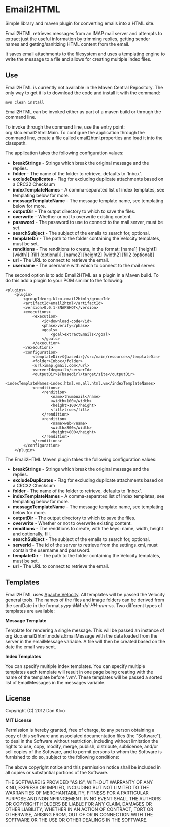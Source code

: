 Email2HTML
==========

Simple library and maven plugin for converting emails into a HTML site.

Email2HTML retrieves messages from an IMAP mail server and attempts to extract just the useful information by trimming replies, getting sender names and getting/sanitizing HTML content from the email.

It saves email attachments to the filesystem and uses a templating engine to write the message to a file and allows for creating multiple index files.

Use
----------

Email2HTML is currently not available in the Maven Central Repository.  The only way to get it is to download the code and install it with the command:

	mvn clean install

Email2HTML can be invoked either as part of a maven build or through the command line.

To invoke through the command line, use the entry point: org.klco.email2html.Main.  To configure the application through the command line, create a file called email2html.properties and load it into the classpath.

The application takes the following configuration values:

* **breakStrings** - Strings which break the original message and the replies.
* **folder** - The name of the folder to retrieve, defaults to 'Inbox'.
* **excludeDuplicates**  - Flag for excluding duplicate attachments based on a CRC32 Checksum
* **indexTemplateNames** - A comma-separated list of index templates, see templating below for more.
* **messageTemplateName** - The message template name, see templating below for more.
* **outputDir** - The output directory to which to save the files.
* **overwrite** - Whether or not to overwrite existing content.
* **password** - The password to use to connect to the mail server, must be set.
* **searchSubject** - The subject of the emails to search for, optional.
* **templateDir** - The path to the folder containing the Velocity templates, must be set.
* **renditions** - The renditions to create, in the format: [name1] [height1] [width1] [fill1 (optional)], [name2] [height2] [width2] [fill2 (optional)]
* **url** - The URL to connect to retrieve the email.
* **username** - The username with which to connect to the mail server.

The second option is to add Email2HTML as a plugin in a Maven build.  To do this add a plugin to your POM similar to the following:

	<plugins>
		<plugin>
			<groupId>org.klco.email2html</groupId>
			<artifactId>email2html</artifactId>
			<version>0.0.1-SNAPSHOT</version>
			<executions>
				<execution>
					<id>download-code</id>
					<phase>verify</phase>
					<goals>
						<goal>extractEmails</goal>
					</goals>
				</execution>
			</executions>
			<configuration>
				<templateDir>${basedir}/src/main/resources</templateDir>
				<folder>Inbox</folder>
				<url>imap.gmail.com</url>
				<serverId>gmail</serverId>
				<outputDir>${basedir}/target/site</outputDir>
				<indexTemplateNames>index.html.vm,all.html.vm</indexTemplateNames>
				<renditions>
					<rendition>
						<name>thumbnail</name>
						<width>100</width>
						<height>100</height>
						<fill>true</fill>
					</rendition>
					<rendition>
						<name>web</name>
						<width>800</width>
						<height>800</height>
					</rendition>
				</renditions>
			</configuration>
		</plugin>

The Email2HTML Maven plugin takes the following configuration values:

* **breakStrings** - Strings which break the original message and the replies.
* **excludeDuplicates**  - Flag for excluding duplicate attachments based on a CRC32 Checksum
* **folder** - The name of the folder to retrieve, defaults to 'Inbox'.
* **indexTemplateNames** - A comma-separated list of index templates, see templating below for more.
* **messageTemplateName** - The message template name, see templating below for more.
* **outputDir** - The output directory to which to save the files.
* **overwrite** - Whether or not to overwrite existing content.
* **renditions** - The renditions to create, with the keys: name, width, height and optionally, fill.
* **searchSubject** - The subject of the emails to search for, optional.
* **serverId** - The id of the server to retrieve from the settings.xml, must contain the username and password.
* **templateDir** - The path to the folder containing the Velocity templates, must be set.
* **url** - The URL to connect to retrieve the email.

Templates 
----------

Email2HTML uses [Apache Velocity](http://velocity.apache.org/).  All templates will be passed the Velocity general tools.  The names of the files and image folders can be derived from the sentDate in the format *yyyy-MM-dd-HH-mm-ss*.  Two different types of templates are available:

**Message Template**

Template for rendering a single message.  This will be passed an instance of org.klco.email2html.models.EmailMessage with the data loaded from the server in the emailMessage variable.  A file will then be created based on the date the email was sent.

**Index Templates**

You can specify multiple index templates.  You can specify multiple templates each template will result in one page being creating with the name of the template before '.vm'.  These templates will be passed a sorted list of EmailMessages in the messages variable.

License 
---------- 

Copyright (C) 2012  Dan Klco

**MIT License**

Permission is hereby granted, free of charge, to any person obtaining a copy of this software and associated documentation files (the "Software"), to deal in the Software without restriction, including without limitation the rights to use, copy, modify, merge, publish, distribute, sublicense, and/or sell copies of the Software, and to permit persons to whom the Software is furnished to do so, subject to the following conditions:

The above copyright notice and this permission notice shall be included in all copies or substantial portions of the Software.

THE SOFTWARE IS PROVIDED "AS IS", WITHOUT WARRANTY OF ANY KIND, EXPRESS OR IMPLIED, INCLUDING BUT NOT LIMITED TO THE WARRANTIES OF MERCHANTABILITY, FITNESS FOR A PARTICULAR PURPOSE AND NONINFRINGEMENT. IN NO EVENT SHALL THE AUTHORS OR COPYRIGHT HOLDERS BE LIABLE FOR ANY CLAIM, DAMAGES OR OTHER LIABILITY, WHETHER IN AN ACTION OF CONTRACT, TORT OR OTHERWISE, ARISING FROM, OUT OF OR IN CONNECTION WITH THE SOFTWARE OR THE USE OR OTHER DEALINGS IN THE SOFTWARE.
